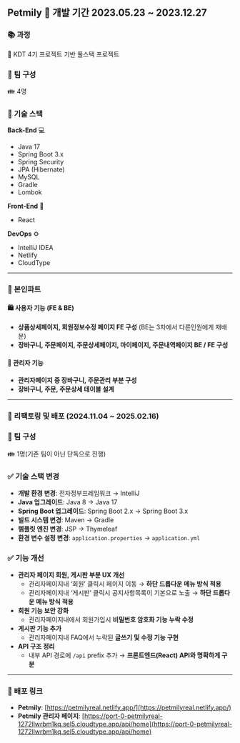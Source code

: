 ## Petmily 📅 개발 기간 2023.05.23 ~ 2023.12.27  

### 📚 과정  
:ledger: KDT 4기 프로젝트 기반 풀스택 프로젝트  

### 👥 팀 구성  
:family: 4명  

### 🚀 기술 스택  
**Back-End** :computer:  
- Java 17  
- Spring Boot 3.x  
- Spring Security  
- JPA (Hibernate)  
- MySQL  
- Gradle  
- Lombok  

**Front-End** 🎨  
- React

**DevOps** ⚙
- IntelliJ IDEA
- Netlify
- CloudType

---

### 📂 본인파트

#### 🛍 사용자 기능 (FE & BE)  
- **상품상세페이지, 회원정보수정 페이지 FE 구성** (BE는 3차에서 다른인원에게 재배분)
- **장바구니, 주문페이지, 주문상세페이지, 마이페이지, 주문내역페이지 BE / FE 구성**
 
#### 🔧 관리자 기능  
- **관리자페이지 중 장바구니, 주문관리 부분 구성**  
- **장바구니, 주문, 주문상세 테이블 설계**   

---

### 🔄 리팩토링 및 배포 (2024.11.04 ~ 2025.02.16)  

### 👥 팀 구성  
:family: 1명(기존 팀이 아닌 단독으로 진행)

### ✅ 기술 스택 변경  
- **개발 환경 변경**: 전자정부프레임워크 → IntelliJ  
- **Java 업그레이드**: Java 8 → Java 17  
- **Spring Boot 업그레이드**: Spring Boot 2.x → Spring Boot 3.x  
- **빌드 시스템 변경**: Maven → Gradle  
- **템플릿 엔진 변경**: JSP → Thymeleaf  
- **환경 변수 설정 변경**: `application.properties` → `application.yml`  

### ✅ 기능 개선  
- **관리자 페이지 회원, 게시판 부분 UX 개선**
  - 관리자페이지내 ‘회원’ 클릭시 페이지 이동 →  **하단 드롭다운 메뉴 방식 적용**
  - 관리자페이지내 ‘게시판’ 클릭시 공지사항목록이 기본으로 노출 →  **하단 드롭다운 메뉴 방식 적용**
- **회원 기능 보안 강화**  
  - 관리자페이지내에서 회원가입시 **비밀번호 암호화 기능 누락 수정**  
- **게시판 기능 추가**  
  - 관리자페이지내 FAQ에서 누락된 **글쓰기 및 수정 기능 구현**  
- **API 구조 정리**  
  - 내부 API 경로에 `/api` prefix 추가 → **프론트엔드(React) API와 명확하게 구분**  

---

### 📎 배포 링크  
- **Petmily**: [https://petmilyreal.netlify.app/](https://petmilyreal.netlify.app/)  
- **Petmily 관리자 페이지**: [https://port-0-petmilyreal-1272llwrbm1kq.sel5.cloudtype.app/api/home](https://port-0-petmilyreal-1272llwrbm1kq.sel5.cloudtype.app/api/home)
